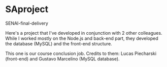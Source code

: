 # SAproject
SENAI-final-delivery

Here's a project that I've developed in conjunction with 2 other colleagues. While I worked mostly on the Node.js and back-end part, they developed the database (MySQL) and the front-end structure.

This one is our course conclusion job. 
Credits to them: Lucas Piecharski (front-end) and Gustavo Marcelino (MySQL database).
